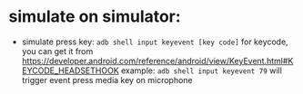 # simulate on simulator:
 - simulate press key:
 ```adb shell input keyevent [key code]```
 for keycode, you can get it from https://developer.android.com/reference/android/view/KeyEvent.html#KEYCODE_HEADSETHOOK
 example: ```adb shell input keyevent 79``` will trigger event press media key on microphone
